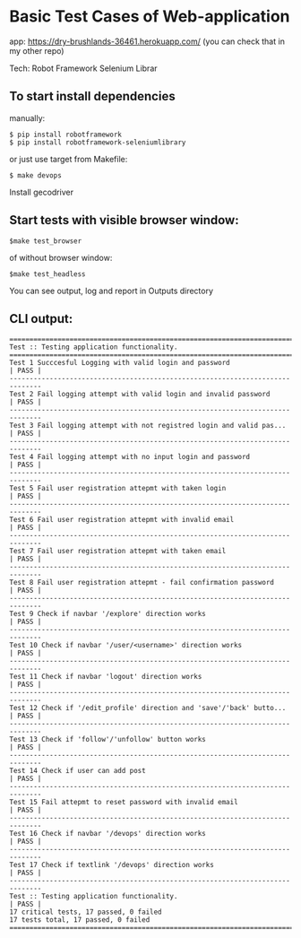 Basic Test Cases of Web-application
===================================
app: https://dry-brushlands-36461.herokuapp.com/  (you can check that in my other repo)

Tech:
Robot Framework
Selenium Librar

To start install dependencies
-----

 manually:

    $ pip install robotframework
    $ pip install robotframework-seleniumlibrary

 or just use target from Makefile:

    $ make devops

Install gecodriver

Start tests with visible browser window:
------
    $make test_browser

of without browser window:

    $make test_headless


You can see output, log and report in Outputs directory

CLI output:
-----

    ==============================================================================
    Test :: Testing application functionality.                                    
    ==============================================================================
    Test 1 Succcesful Logging with valid login and password               | PASS |
    ------------------------------------------------------------------------------
    Test 2 Fail logging attempt with valid login and invalid password     | PASS |
    ------------------------------------------------------------------------------
    Test 3 Fail logging attempt with not registred login and valid pas... | PASS |
    ------------------------------------------------------------------------------
    Test 4 Fail logging attempt with no input login and password          | PASS |
    ------------------------------------------------------------------------------
    Test 5 Fail user registration attepmt with taken login                | PASS |
    ------------------------------------------------------------------------------
    Test 6 Fail user registration attepmt with invalid email              | PASS |
    ------------------------------------------------------------------------------
    Test 7 Fail user registration attepmt with taken email                | PASS |
    ------------------------------------------------------------------------------
    Test 8 Fail user registration attepmt - fail confirmation password    | PASS |
    ------------------------------------------------------------------------------
    Test 9 Check if navbar '/explore' direction works                     | PASS |
    ------------------------------------------------------------------------------
    Test 10 Check if navbar '/user/<username>' direction works            | PASS |
    ------------------------------------------------------------------------------
    Test 11 Check if navbar 'logout' direction works                      | PASS |
    ------------------------------------------------------------------------------
    Test 12 Check if '/edit_profile' direction and 'save'/'back' butto... | PASS |
    ------------------------------------------------------------------------------
    Test 13 Check if 'follow'/'unfollow' button works                     | PASS |
    ------------------------------------------------------------------------------
    Test 14 Check if user can add post                                    | PASS |
    ------------------------------------------------------------------------------
    Test 15 Fail attepmt to reset password with invalid email             | PASS |
    ------------------------------------------------------------------------------
    Test 16 Check if navbar '/devops' direction works                     | PASS |
    ------------------------------------------------------------------------------
    Test 17 Check if textlink '/devops' direction works                   | PASS |
    ------------------------------------------------------------------------------
    Test :: Testing application functionality.                            | PASS |
    17 critical tests, 17 passed, 0 failed
    17 tests total, 17 passed, 0 failed
    ==============================================================================
